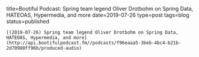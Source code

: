 
title=Bootiful Podcast: Spring team legend Oliver Drotbohm on Spring Data, HATEOAS, Hypermedia, and more
date=2019-07-26
type=post
tags=blog
status=published
~~~~~~
[(2019-07-26) Spring team legend Oliver Drotbohm on Spring Data, HATEOAS, Hypermedia, and more](http://api.bootifulpodcast.fm//podcasts/f96eaaa5-3beb-4bc4-b21b-2d70980ff96b/produced-audio) 
            